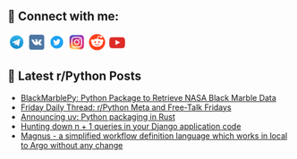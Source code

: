 ## 🔎 Connect with me:
[<img src="https://github.com/bullbesh/bullbesh/blob/main/images/Telegram.png" width="32" height="32" />](https://t.me/bullbesh)
[<img src="https://github.com/bullbesh/bullbesh/blob/main/images/VK.png" width="32" height="32" />](https://vk.com/bullbesh)
[<img src="https://github.com/bullbesh/bullbesh/blob/main/images/Twitter.png" width="32" height="32" />](https://twitter.com/bullbesh1)
[<img src="https://github.com/bullbesh/bullbesh/blob/main/images/Instagram.png" width="32" height="32" />](https://www.instagram.com/bullbesh)
[<img src="https://github.com/bullbesh/bullbesh/blob/main/images/Reddit.png" width="32" height="32" />](https://www.reddit.com/user/bullbesh)
[<img src="https://github.com/bullbesh/bullbesh/blob/main/images/YouTube.png" width="32" height="32" />](https://www.youtube.com/channel/UCtfjRs6uzgq5mfm8S06WTcg)

## 📕 Latest r/Python Posts
<!-- BLOG-POST-LIST:START -->
- [BlackMarblePy: Python Package to Retrieve NASA Black Marble Data](https://www.reddit.com/r/Python/comments/1aruyaz/blackmarblepy_python_package_to_retrieve_nasa/)
- [Friday Daily Thread: r/Python Meta and Free-Talk Fridays](https://www.reddit.com/r/Python/comments/1aruezk/friday_daily_thread_rpython_meta_and_freetalk/)
- [Announcing uv: Python packaging in Rust](https://www.reddit.com/r/Python/comments/1aroork/announcing_uv_python_packaging_in_rust/)
- [Hunting down n + 1 queries in your Django application code](https://www.reddit.com/r/Python/comments/1arb9zz/hunting_down_n_1_queries_in_your_django/)
- [Magnus - a simplified workflow definition language which works in local to Argo without any change](https://www.reddit.com/r/Python/comments/1ar66d5/magnus_a_simplified_workflow_definition_language/)
<!-- BLOG-POST-LIST:END -->
